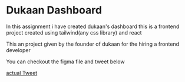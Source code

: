 # Dukaan Dashboard
In this assignment i have created dukaan's dashboard this is a frontend project created using tailwind(any css library) and react

This an project given by the founder  of dukaan for the hiring a frontend developer 

You can checkout the figma file and tweet below

[actual Tweet](https://x.com/subhashchy/status/1744308069751025894?s=20)

